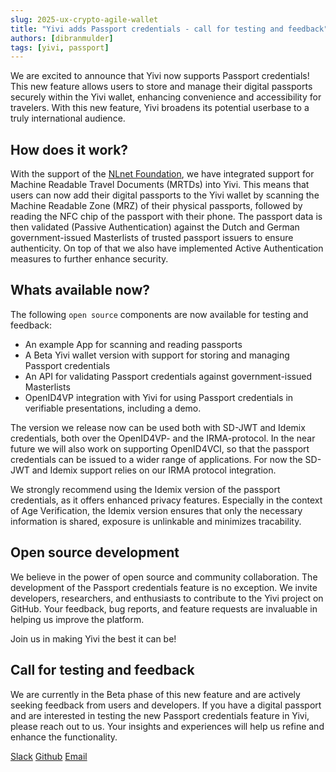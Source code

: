```yaml
---
slug: 2025-ux-crypto-agile-wallet
title: "Yivi adds Passport credentials - call for testing and feedback"
authors: [dibranmulder]
tags: [yivi, passport]
---
```


We are excited to announce that Yivi now supports Passport credentials! This new feature allows users to store and manage their digital passports securely within the Yivi wallet, enhancing convenience and accessibility for travelers. With this new feature, Yivi broadens its potential userbase to a truly international audience.

## How does it work?
With the support of the [NLnet Foundation](https://nlnet.nl/), we have integrated support for Machine Readable Travel Documents (MRTDs) into Yivi. This means that users can now add their digital passports to the Yivi wallet by scanning the Machine Readable Zone (MRZ) of their physical passports, followed by reading the NFC chip of the passport with their phone. The passport data is then validated (Passive Authentication) against the Dutch and German government-issued Masterlists of trusted passport issuers to ensure authenticity. On top of that we also have implemented Active Authentication measures to further enhance security.

## Whats available now?
The following `open source` components are now available for testing and feedback:

- An example App for scanning and reading passports
- A Beta Yivi wallet version with support for storing and managing Passport credentials
- An API for validating Passport credentials against government-issued Masterlists
- OpenID4VP integration with Yivi for using Passport credentials in verifiable presentations, including a demo.

The version we release now can be used both with SD-JWT and Idemix credentials, both over the OpenID4VP- and the IRMA-protocol. In the near future we will also work on supporting OpenID4VCI, so that the passport credentials can be issued to a wider range of applications. For now the SD-JWT and Idemix support relies on our IRMA protocol integration. 

We strongly recommend using the Idemix version of the passport credentials, as it offers enhanced privacy features. Especially in the context of Age Verification, the Idemix version ensures that only the necessary information is shared, exposure is unlinkable and minimizes tracability.

## Open source development
We believe in the power of open source and community collaboration. The development of the Passport credentials feature is no exception. We invite developers, researchers, and enthusiasts to contribute to the Yivi project on GitHub. Your feedback, bug reports, and feature requests are invaluable in helping us improve the platform.

Join us in making Yivi the best it can be!

## Call for testing and feedback
We are currently in the Beta phase of this new feature and are actively seeking feedback from users and developers. If you have a digital passport and are interested in testing the new Passport credentials feature in Yivi, please reach out to us. Your insights and experiences will help us refine and enhance the functionality.

[Slack](https://irmacard.slack.com/)
[Github](https://github.com/privacybydesign)
[Email](mailto:support@yivi.app)